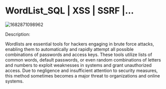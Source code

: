 # WordList_SQL   |     XSS     |  SSRF    |...
![1682871098962](https://github.com/Snowfall7/WordList_All/assets/162728708/985f7e8c-9452-4c7d-907b-d9b520f95fd6)

Description:

Wordlists are essential tools for hackers engaging in brute force attacks, enabling them to automatically and rapidly attempt all possible combinations of passwords and access keys. These tools utilize lists of common words, default passwords, or even random combinations of letters and numbers to exploit weaknesses in systems and grant unauthorized access. Due to negligence and insufficient attention to security measures, this method sometimes becomes a major threat to organizations and online systems.






